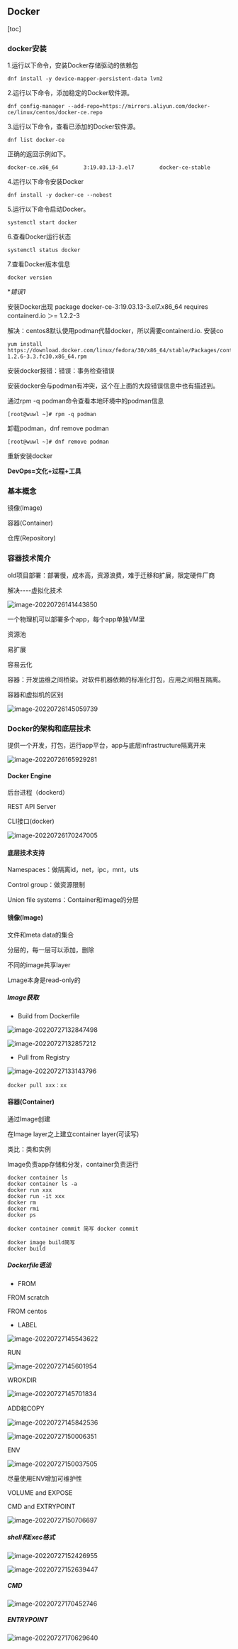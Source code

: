 ## Docker

[toc]

### docker安装

1.运行以下命令，安装Docker存储驱动的依赖包

~~~
dnf install -y device-mapper-persistent-data lvm2
~~~

2.运行以下命令，添加稳定的Docker软件源。

~~~
dnf config-manager --add-repo=https://mirrors.aliyun.com/docker-ce/linux/centos/docker-ce.repo
~~~

3.运行以下命令，查看已添加的Docker软件源。

~~~
dnf list docker-ce
~~~

正确的返回示例如下。

~~~
docker-ce.x86_64        3:19.03.13-3.el7        docker-ce-stable
~~~

4.运行以下命令安装Docker

~~~
dnf install -y docker-ce --nobest
~~~

5.运行以下命令启动Docker。

~~~
systemctl start docker
~~~

6.查看Docker运行状态

~~~
systemctl status docker
~~~

7.查看Docker版本信息

~~~
docker version
~~~

**错误1*

安装Docker出现 package docker-ce-3:19.03.13-3.el7.x86_64 requires containerd.io ＞= 1.2.2-3

解决：centos8默认使用podman代替docker，所以需要containerd.io.
安装co

~~~
yum install https://download.docker.com/linux/fedora/30/x86_64/stable/Packages/containerd.io-1.2.6-3.3.fc30.x86_64.rpm
~~~

安装docker报错：错误：事务检查错误

安装docker会与podman有冲突，这个在上面的大段错误信息中也有描述到。

通过rpm -q podman命令查看本地环境中的podman信息

~~~
[root@wuwl ~]# rpm -q podman
~~~

卸载podman，dnf remove podman

~~~
[root@wuwl ~]# dnf remove podman
~~~

重新安装docker

**DevOps=文化+过程+工具**

### 基本概念

镜像(Image)

容器(Container)

仓库(Repository)

### 容器技术简介

old项目部署：部署慢，成本高，资源浪费，难于迁移和扩展，限定硬件厂商

解决----虚拟化技术

![image-20220726141443850](C:\Users\Xlibi\AppData\Roaming\Typora\typora-user-images\image-20220726141443850.png)

一个物理机可以部署多个app，每个app单独VM里

资源池

易扩展

容易云化

容器：开发运维之间桥梁。对软件机器依赖的标准化打包，应用之间相互隔离。

容器和虚拟机的区别

![image-20220726145059739](C:\Users\Xlibi\AppData\Roaming\Typora\typora-user-images\image-20220726145059739.png)

### Docker的架构和底层技术

提供一个开发，打包，运行app平台，app与底层infrastructure隔离开来

![image-20220726165929281](C:\Users\Xlibi\AppData\Roaming\Typora\typora-user-images\image-20220726165929281.png)

#### Docker Engine

后台进程（dockerd）

REST API Server

CLI接口(docker)

![image-20220726170247005](C:\Users\Xlibi\AppData\Roaming\Typora\typora-user-images\image-20220726170247005.png)

#### 底层技术支持

Namespaces：做隔离id，net，ipc，mnt，uts

Control group：做资源限制

Union file systems：Container和image的分层

#### 镜像(Image)

文件和meta data的集合

分层的，每一层可以添加，删除

不同的image共享layer

Lmage本身是read-only的

##### Image获取

* Build from Dockerfile

![image-20220727132847498](C:\Users\Xlibi\AppData\Roaming\Typora\typora-user-images\image-20220727132847498.png)

![image-20220727132857212](C:\Users\Xlibi\AppData\Roaming\Typora\typora-user-images\image-20220727132857212.png)

* Pull from Registry

![image-20220727133143796](C:\Users\Xlibi\AppData\Roaming\Typora\typora-user-images\image-20220727133143796.png)

~~~
docker pull xxx：xx
~~~



#### 容器(Container)

通过Image创建

在Image layer之上建立container layer(可读写)

类比：类和实例

Image负责app存储和分发，container负责运行

~~~
docker container ls
docker container ls -a
docker run xxx
docker run -it xxx
docker rm
docker rmi
docker ps
~~~

~~~
docker container commit 简写 docker commit
~~~

~~~
docker image build简写
docker build
~~~

##### Dockerfile语法

* FROM

FROM scratch

FROM centos

* LABEL

![image-20220727145543622](C:\Users\Xlibi\AppData\Roaming\Typora\typora-user-images\image-20220727145543622.png)

RUN

![image-20220727145601954](C:\Users\Xlibi\AppData\Roaming\Typora\typora-user-images\image-20220727145601954.png)

WROKDIR

![image-20220727145701834](C:\Users\Xlibi\AppData\Roaming\Typora\typora-user-images\image-20220727145701834.png)

ADD和COPY

![image-20220727145842536](C:\Users\Xlibi\AppData\Roaming\Typora\typora-user-images\image-20220727145842536.png)

![image-20220727150006351](C:\Users\Xlibi\AppData\Roaming\Typora\typora-user-images\image-20220727150006351.png)

ENV

![image-20220727150037505](C:\Users\Xlibi\AppData\Roaming\Typora\typora-user-images\image-20220727150037505.png)

尽量使用ENV增加可维护性

VOLUME and EXPOSE

CMD and EXTRYPOINT

![image-20220727150706697](C:\Users\Xlibi\AppData\Roaming\Typora\typora-user-images\image-20220727150706697.png)

##### shell和Exec格式

![image-20220727152426955](C:\Users\Xlibi\AppData\Roaming\Typora\typora-user-images\image-20220727152426955.png)

![image-20220727152639447](C:\Users\Xlibi\AppData\Roaming\Typora\typora-user-images\image-20220727152639447.png)

##### CMD

![image-20220727170452746](C:\Users\Xlibi\AppData\Roaming\Typora\typora-user-images\image-20220727170452746.png)

##### ENTRYPOINT

![image-20220727170629640](C:\Users\Xlibi\AppData\Roaming\Typora\typora-user-images\image-20220727170629640.png)
